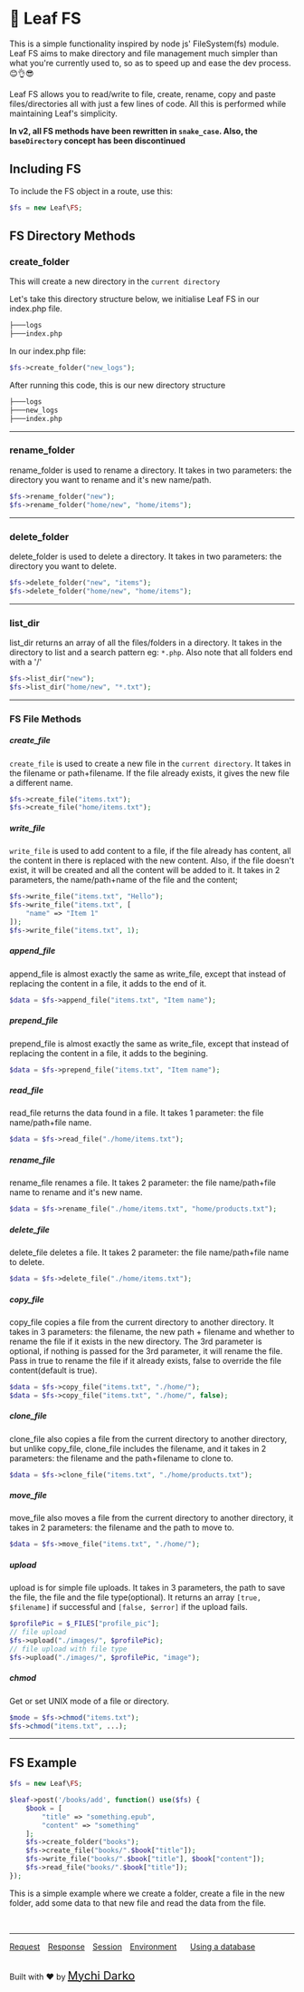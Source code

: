 # 📂 Leaf FS

This is a simple functionality inspired by node js' FileSystem(fs) module. Leaf FS aims to make directory and file management much simpler than what you're currently used to, so as to speed up and ease the dev process.😊👌😎

Leaf FS allows you to read/write to file, create, rename, copy and paste files/directories all with just a few lines of code. All this is performed while maintaining Leaf's simplicity.

**In v2, all FS methods have been rewritten in `snake_case`. Also, the `baseDirectory` concept has been discontinued**

## Including FS

To include the FS object in a route, use this:

```php
$fs = new Leaf\FS;
```

## FS Directory Methods

### create_folder

This will create a new directory in the `current directory`

Let's take this directory structure below, we initialise Leaf FS in our index.php file.

```bash
├───logs
├───index.php
```

In our index.php file:

```php
$fs->create_folder("new_logs");
```

After running this code, this is our new directory structure

```bash
├───logs
├───new_logs
├───index.php
```

<hr>

### rename_folder

rename_folder is used to rename a directory. It takes in two parameters: the directory you want to rename and it's new name/path.

```php
$fs->rename_folder("new");
$fs->rename_folder("home/new", "home/items");
```

<hr>

### delete_folder

delete_folder is used to delete a directory. It takes in two parameters: the directory you want to delete.

```php
$fs->delete_folder("new", "items");
$fs->delete_folder("home/new", "home/items");
```

<hr>

### list_dir

list_dir returns an array of all the files/folders in a directory. It takes in the directory to list and a search pattern eg: `*.php`. Also note that all folders end with a '/'

```php
$fs->list_dir("new");
$fs->list_dir("home/new", "*.txt");
```

<hr>

### FS File Methods

##### create_file

`create_file` is used to create a new file in the `current directory`. It takes in the filename or path+filename. If the file already exists, it gives the new file a different name.

```php
$fs->create_file("items.txt");
$fs->create_file("home/items.txt");
```

##### write_file

`write_file` is used to add content to a file, if the file already has content, all the content in there is replaced with the new content. Also, if the file doesn't exist, it will be created and all the content will be added to it. It takes in 2 parameters, the name/path+name of the file and the content;

```php
$fs->write_file("items.txt", "Hello");
$fs->write_file("items.txt", [
  	"name" => "Item 1"
]);
$fs->write_file("items.txt", 1);
```

##### append_file

append_file is almost exactly the same as write_file, except that instead of replacing the content in a file, it adds to the end of it.

```php
$data = $fs->append_file("items.txt", "Item name");
```

##### prepend_file

prepend_file is almost exactly the same as write_file, except that instead of replacing the content in a file, it adds to the begining.

```php
$data = $fs->prepend_file("items.txt", "Item name");
```

##### read_file

read_file returns the data found in a file. It takes 1 parameter: the file name/path+file name.

```php
$data = $fs->read_file("./home/items.txt");
```

##### rename_file

rename_file renames a file. It takes 2 parameter: the file name/path+file name to rename and it's new name.

```php
$data = $fs->rename_file("./home/items.txt", "home/products.txt");
```

##### delete_file

delete_file deletes a file. It takes 2 parameter: the file name/path+file name to delete.

```php
$data = $fs->delete_file("./home/items.txt");
```

##### copy_file

copy_file copies a file from the current directory to another directory. It takes in 3 parameters: the filename, the new path + filename and whether to rename the file if it exists in the new directory. The 3rd parameter is optional, if nothing is passed for the 3rd parameter, it will rename the file. Pass in true to rename the file if it already exists, false to override the file content(default is true).

```php
$data = $fs->copy_file("items.txt", "./home/");
$data = $fs->copy_file("items.txt", "./home/", false);
```

##### clone_file

clone_file also copies a file from the current directory to another directory, but unlike copy_file, clone_file includes the filename, and it takes in 2 parameters: the filename and the path+filename to clone to.

```php
$data = $fs->clone_file("items.txt", "./home/products.txt");
```

##### move_file

move_file also moves a file from the current directory to another directory, it takes in 2 parameters: the filename and the path to move to.

```php
$data = $fs->move_file("items.txt", "./home/");
```

##### upload

upload is for simple file uploads. It takes in 3 parameters, the path to save the file, the file and the file type(optional). It returns an array `[true, $filename]` if successful and `[false, $error]` if the upload fails.

```php
$profilePic = $_FILES["profile_pic"];
// file upload
$fs->upload("./images/", $profilePic);
// file upload with file type
$fs->upload("./images/", $profilePic, "image");
```

##### chmod

Get or set UNIX mode of a file or directory.

```php
$mode = $fs->chmod("items.txt");
$fs->chmod("items.txt", ...);
```

<!-- ##### link
Create a symlink to the target file or directory. On Windows, a hard link is created if the target is a file.

```php
$mode = $fs->link("items.txt", "");
``` -->

<hr>

## FS Example

```php
$fs = new Leaf\FS;

$leaf->post('/books/add', function() use($fs) {
	$book = [
		"title" => "something.epub",
		"content" => "something"
	];
	$fs->create_folder("books");
	$fs->create_file("books/".$book["title"]);
	$fs->write_file("books/".$book["title"], $book["content"]);
	$fs->read_file("books/".$book["title"]);
});
```

This is a simple example where we create a folder, create a file in the new folder, add some data to that new file and read the data from the file.

<br>
<hr>

<a href="#/leaf/v/2.1/http/request" style="margin: 0px">Request</a>
<a href="#/leaf/v/2.1/http/response" style="margin: 0px 10px;">Response</a>
<a href="#/leaf/v/2.1/http/session" style="margin: 0px; 10px;">Session</a>
<a href="#/leaf/v/2.1/environment" style="margin: 0px 10px;">Environment</a>
<a href="#/leaf/v/2.1/database" style="margin: 0px 10px;">Using a database</a>

<br>
Built with ❤ by <a href="https://mychi.netlify.com" style="font-size: 20px; color: #111;" target="_blank">Mychi Darko</a>